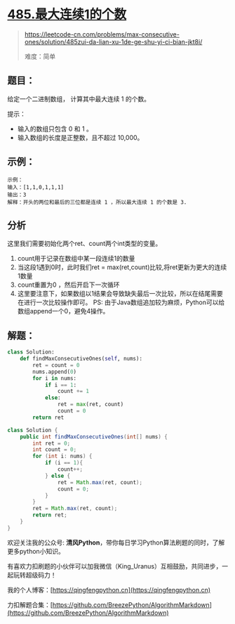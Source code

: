 # [485.最大连续1的个数](https://leetcode-cn.com/problems/max-consecutive-ones/solution/485zui-da-lian-xu-1de-ge-shu-yi-ci-bian-jkt8i/)
> https://leetcode-cn.com/problems/max-consecutive-ones/solution/485zui-da-lian-xu-1de-ge-shu-yi-ci-bian-jkt8i/
> 
> 难度：简单

## 题目：

给定一个二进制数组， 计算其中最大连续 1 的个数。

提示：
- 输入的数组只包含 0 和 1 。
- 输入数组的长度是正整数，且不超过 10,000。

## 示例：

```
示例：
输入：[1,1,0,1,1,1]
输出：3
解释：开头的两位和最后的三位都是连续 1 ，所以最大连续 1 的个数是 3.
```

## 分析

这里我们需要初始化两个ret、count两个int类型的变量。
1. count用于记录在数组中某一段连续1的数量
2. 当这段1遇到0时，此时我们ret = max(ret,count)比较,将ret更新为更大的连续1数量
3. count重置为0 ，然后开启下一次循环
4. 这里要注意下，如果数组以1结果会导致缺失最后一次比较，所以在结尾需要在进行一次比较操作即可。
PS: 由于Java数组追加较为麻烦，Python可以给数组append一个0，避免4操作。

## 解题：

```python []
class Solution:
    def findMaxConsecutiveOnes(self, nums):
        ret = count = 0
        nums.append(0)
        for i in nums:
            if i == 1:
                count += 1
            else:
                ret = max(ret, count)
                count = 0
        return ret
```

```java []
class Solution {
    public int findMaxConsecutiveOnes(int[] nums) {
        int ret = 0;
        int count = 0;
        for (int i: nums) {
            if (i == 1){
                count++;
            } else {
                ret = Math.max(ret, count);
                count = 0;
            }
        }
        ret = Math.max(ret, count);
        return ret;
    }
}
```

欢迎关注我的公众号: **清风Python**，带你每日学习Python算法刷题的同时，了解更多python小知识。

有喜欢力扣刷题的小伙伴可以加我微信（King_Uranus）互相鼓励，共同进步，一起玩转超级码力！

我的个人博客：[https://qingfengpython.cn](https://qingfengpython.cn)

力扣解题合集：[https://github.com/BreezePython/AlgorithmMarkdown](https://github.com/BreezePython/AlgorithmMarkdown)

